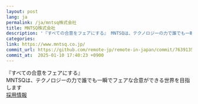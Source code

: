 ```yaml
---
layout: post
lang: ja
permalink: /ja/mntsq株式会社
title: MNTSQ株式会社
description: '『すべての合意をフェアにする』 MNTSQは、テクノロジーの力で誰でも一瞬でフェアな合意ができる世界を目指します   採用情報'
categories: 
link: https://www.mntsq.co.jp/
commit_url: https://github.com/remote-jp/remote-in-japan/commit/76391354f52a87f50e48d9083cfb5b0641ae4057
commit_at:  2025-01-10 17:40:23 +0900
---
```


<p>『すべての合意をフェアにする』<br />MNTSQは、テクノロジーの力で誰でも一瞬でフェアな合意ができる世界を目指します<br />  <a href="https://careers.mntsq.co.jp/mntsq-%e3%82%a8%e3%83%b3%e3%82%b8%e3%83%8b%e3%82%a2%e5%90%91%e3%81%91%e4%bc%9a%e7%a4%be%e7%b4%b9%e4%bb%8b">採用情報</a></p>
